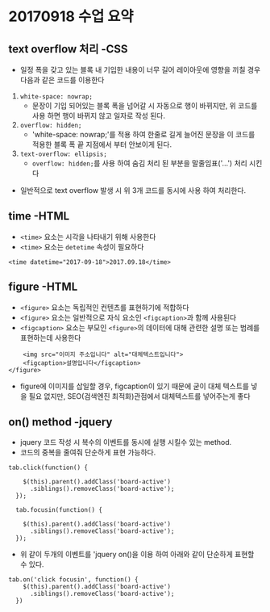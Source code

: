 # 20170918 수업 요약

## text overflow 처리 -CSS

- 일정 폭을 갖고 있는 블록 내 기입한 내용이 너무 길어 레이아웃에 영향을 끼칠 경우 다음과 같은 코드를 이용한다

1. `white-space: nowrap;`
    - 문장이 기입 되어있는 블록 폭을 넘어갈 시 자동으로 행이 바뀌지만, 위 코드를 사용 하면 행이 바뀌지 않고 일자로 작성 된다.
2. `overflow: hidden;`
    - 'white-space: nowrap;'를 적용 하여 한줄로 길게 늘어진 문장을 이 코드를 적용한 블록 폭 끝 지점에서 부터 안보이게 된다.
3. `text-overflow: ellipsis;`
    - `overflow: hidden;`를 사용 하여 숨김 처리 된 부분을 말줄임표('...') 처리 시킨다
* 일반적으로 text overflow 발생 시 위 3개 코드를 동시에 사용 하여 처리한다.

## time -HTML

* `<time>` 요소는 시각을 나타내기 위해 사용한다
* `<time>` 요소는 `detetime` 속성이 필요하다

```
<time datetime="2017-09-18">2017.09.18</time>
```

## figure -HTML

* `<figure>` 요소는 독립적인 컨텐츠를 표현하기에 적합하다
* `<figure>` 요소는 일반적으로 자식 요소인 `<figcaption>`과 함께 사용된다
* `<figcaption>` 요소는 부모인 `<figure>`의 데이터에 대해 관련한 설명 또는 범례를 표현하는데 사용한다

    
```<figure>
    <img src="이미지 주소입니다" alt="대체텍스트입니다">
    <figcaption>설명입니다</figcaption>
</figure>
```

* figure에 이미지를 삽일할 경우, figcaption이 있기 때문에 굳이 대체 텍스트를 넣을 필요 없지만, SEO(검색엔진 최적화)관점에서 대체텍스트를 넣어주는게 좋다

## on() method -jquery

* jquery 코드 작성 시 복수의 이벤트를 동시에 실행 시킬수 있는 method.
* 코드의 중복을 줄여줘 단순하게 표현 가능하다.
```
tab.click(function() {

    $(this).parent().addClass('board-active')
      .siblings().removeClass('board-active');
  });

  tab.focusin(function() {

    $(this).parent().addClass('board-active')
      .siblings().removeClass('board-active');
  });
```
* 위 같이 두개의 이벤트를 'jquery on()을 이용 하여 아래와 같이 단순하게 표현할 수 있다.

```
tab.on('click focusin', function() {
    $(this).parent().addClass('board-active')
      .siblings().removeClass('board-active');
  })
```